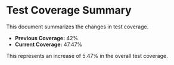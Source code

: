 # Test Coverage Summary

This document summarizes the changes in test coverage.

- **Previous Coverage:** 42%
- **Current Coverage:** 47.47%

This represents an increase of 5.47% in the overall test coverage.
